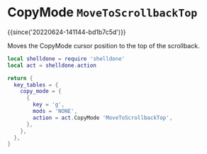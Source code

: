 # CopyMode `MoveToScrollbackTop`

{{since('20220624-141144-bd1b7c5d')}}

Moves the CopyMode cursor position to the top of the scrollback.


```lua
local shelldone = require 'shelldone'
local act = shelldone.action

return {
  key_tables = {
    copy_mode = {
      {
        key = 'g',
        mods = 'NONE',
        action = act.CopyMode 'MoveToScrollbackTop',
      },
    },
  },
}
```

